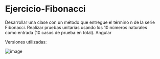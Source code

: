 # Ejercicio-Fibonacci

Desarrollar una clase con un método que entregue el término n de la serie Fibonacci. Realizar pruebas unitarias usando los 10 números naturales como entrada (10 casos de prueba en total). Angular

Versiones utilizadas:

![image](https://user-images.githubusercontent.com/99162884/186798059-030e4666-100f-4a88-a664-6bac7e250c0f.png)

